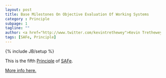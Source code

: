 ```yaml
---
layout: post
title: Base Milestones On Objective Evaluation Of Working Systems
category : Principle
subpage: 1
tagline: ""
author: <a href="http://www.twitter.com/kevintrethewey">Kevin Trethewey</a>
tags: [SAFe, Principle]
---
```

{% include JB/setup %}

This is the fifth [Principle](/principles.html) of [SAFe](/archetype/SAFe).

[More info here.](http://scaledagileframework.com/base-milestones-on-objective-evaluation-of-working-systems/)